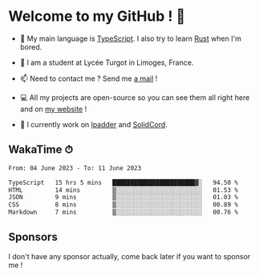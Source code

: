# Welcome to my GitHub ! 🌃

- 🔭 My main language is [TypeScript](https://www.typescriptlang.org/). I also try to learn [Rust](https://www.rust-lang.org/) when I'm bored. 

- 🌱 I am a student at Lycée Turgot in Limoges, France.

- 📫 Need to contact me ? Send me <a href="mailto:mikkel@milescode.dev">a mail</a> !

- 💻 All my projects are open-source so you can see them all right here and on <a href="https://www.vexcited.ml">my website</a> !

- 👀 I currently work on [lpadder](https://github.com/Vexcited/lpadder) and [SolidCord](https://github.com/Vexcited/SolidCord).

## WakaTime ⏱

<!--START_SECTION:waka-->

```txt
From: 04 June 2023 - To: 11 June 2023

TypeScript   15 hrs 5 mins   ███████████████████████▓░   94.50 %
HTML         14 mins         ▒░░░░░░░░░░░░░░░░░░░░░░░░   01.53 %
JSON         9 mins          ▒░░░░░░░░░░░░░░░░░░░░░░░░   01.03 %
CSS          8 mins          ▒░░░░░░░░░░░░░░░░░░░░░░░░   00.89 %
Markdown     7 mins          ▒░░░░░░░░░░░░░░░░░░░░░░░░   00.76 %
```

<!--END_SECTION:waka-->

## Sponsors

I don't have any sponsor actually, come back later if you want to sponsor me !
